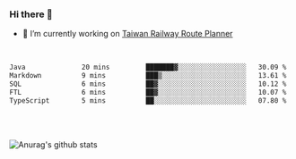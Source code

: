 ### Hi there 👋

- 🔭 I’m currently working on [Taiwan Railway Route Planner](https://github.com/Taiwan-Railway-Route-Planner)

<br/>

<!--START_SECTION:waka-->

```txt
Java              20 mins         ███████▓░░░░░░░░░░░░░░░░░   30.09 %
Markdown          9 mins          ███▒░░░░░░░░░░░░░░░░░░░░░   13.61 %
SQL               6 mins          ██▓░░░░░░░░░░░░░░░░░░░░░░   10.12 %
FTL               6 mins          ██▓░░░░░░░░░░░░░░░░░░░░░░   10.07 %
TypeScript        5 mins          ██░░░░░░░░░░░░░░░░░░░░░░░   07.80 %
```

<!--END_SECTION:waka-->

<br/>
<br/>

![Anurag's github stats](https://github-readme-stats.vercel.app/api?username=DepickereSven&show_icons=true&theme=tokyonight)



<!--
**DepickereSven/DepickereSven** is a ✨ _special_ ✨ repository because its `README.md` (this file) appears on your GitHub profile.

Here are some ideas to get you started:

- 🔭 I’m currently working on ...
- 🌱 I’m currently learning ...
- 👯 I’m looking to collaborate on ...
- 🤔 I’m looking for help with ...
- 💬 Ask me about ...
- 📫 How to reach me: ...
- 😄 Pronouns: ...
- ⚡ Fun fact: ...
-->
